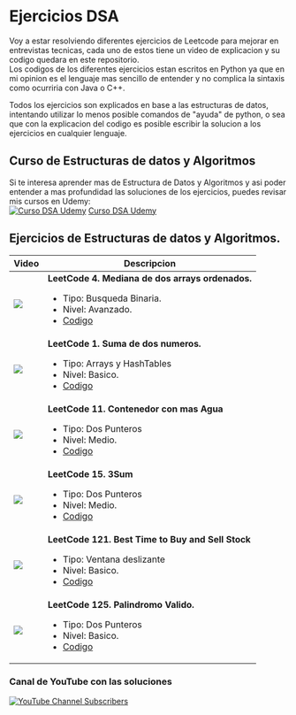 # Ejercicios DSA  

Voy a estar resolviendo diferentes ejercicios de Leetcode para mejorar en entrevistas tecnicas, cada uno de estos tiene un video de explicacion y su codigo quedara en este repositorio.  
Los codigos de los diferentes ejercicios estan escritos en Python ya que en mi opinion es el lenguaje mas sencillo de entender y no complica la sintaxis como ocurriria con Java o C++.  

Todos los ejercicios son explicados en base a las estructuras de datos, intentando utilizar lo menos posible comandos de "ayuda" de python, o sea que con la explicacion del codigo es posible escribir la solucion a los ejercicios en cualquier lenguaje.

## Curso de Estructuras de datos y Algoritmos
Si te interesa aprender mas de Estructura de Datos y Algoritmos y asi poder entender a mas profundidad las soluciones de los ejercicios, puedes revisar mis cursos en Udemy:  
[![Curso DSA Udemy](https://img-c.udemycdn.com/course/200_H/4992840_5721_3.jpg)](https://www.udemy.com/course/estructuras-de-datos-y-algoritmos/?referralCode=026BBE229C33F6678244)
[Curso DSA Udemy](https://www.udemy.com/course/estructuras-de-datos-y-algoritmos/?referralCode=026BBE229C33F6678244)

## Ejercicios de Estructuras de datos y Algoritmos. 

<table style="width:100%">
<thead>
  <tr>
    <th>Video</th>
    <th>Descripcion</th>
  </tr>
</thead>
<tr>
 <td>
  <a href="https://youtu.be/zlEkhxRh2RA">
   <img src="https://i9.ytimg.com/vi_webp/zlEkhxRh2RA/mqdefault.webp?v=641388b0&sqp=CNzcraEG&rs=AOn4CLCgFZukMl8o3L35_isEgFftFsPsdg">
  </a>
 </td>
 <td>
  <b>LeetCode 4. Mediana de dos arrays ordenados.</b></br>
  <ul>
   <li>Tipo: Busqueda Binaria.</li>
   <li>Nivel: Avanzado.</li>
   <li><a href="https://github.com/CarrasTec/Ejercicios_DSA/blob/main/4.median-of-two-sorted-arrays.py">Codigo</a></li>
  </ul>
 </td>
</tr>
<tr>
 <td>
  <a href="https://youtu.be/LKDLeF3ZqTo">
   <img src="https://i9.ytimg.com/vi_webp/LKDLeF3ZqTo/mqdefault.webp?v=64138677&sqp=CLThraEG&rs=AOn4CLD7sLkrpWo5hDefxfpHcFyToB4Ecw">
  </a>
 </td>
 <td>
  <b>LeetCode 1. Suma de dos numeros.</b></br>
  <ul>
   <li>Tipo: Arrays y HashTables</li>
   <li>Nivel: Basico.</li>
   <li><a href="https://github.com/CarrasTec/Ejercicios_DSA/blob/main/1.two-sum.py">Codigo</a></li>
  </ul>
 </td>
</tr>
<tr>
 <td>
  <a href="https://youtu.be/SrhQE34HnOI">
   <img src="https://i9.ytimg.com/vi_webp/SrhQE34HnOI/mqdefault.webp?v=641386a1&sqp=CNzcraEG&rs=AOn4CLDwAlJfIg2EH7WkCaV_vp0TRe2olw">
  </a>
 </td>
 <td>
  <b>LeetCode 11. Contenedor con mas Agua</b></br>
  <ul>
   <li>Tipo: Dos Punteros</li>
   <li>Nivel: Medio.</li>
   <li><a href="https://github.com/CarrasTec/Ejercicios_DSA/blob/main/11.container-with-most-water.py">Codigo</a></li>
  </ul>
 </td>
</tr>
<tr>
 <td>
  <a href="https://youtu.be/kmV25vrbdiY">
   <img src="https://i9.ytimg.com/vi_webp/kmV25vrbdiY/mqdefault.webp?v=64138a2f&sqp=CNzcraEG&rs=AOn4CLCMA3r1oidkd1dsaEO9-EbEIo0FCg">
  </a>
 </td>
 <td>
  <b>LeetCode 15. 3Sum</b></br>
  <ul>
   <li>Tipo: Dos Punteros</li>
   <li>Nivel: Medio.</li>
   <li><a href="https://github.com/CarrasTec/Ejercicios_DSA/blob/main/15.3Sum.py">Codigo</a></li>
  </ul>
 </td>
</tr>
<tr>
 <td>
  <a href="https://youtu.be/19F0cKhbllw">
   <img src="https://i9.ytimg.com/vi_webp/19F0cKhbllw/mqdefault.webp?v=64138c23&sqp=CNzcraEG&rs=AOn4CLD_zg3nHvxQA4OYQfdMaGJzC-n29Q">
  </a>
 </td>
 <td>
  <b>LeetCode 121. Best Time to Buy and Sell Stock</b></br>
  <ul>
   <li>Tipo: Ventana deslizante</li>
   <li>Nivel: Basico.</li>
   <li><a href="https://github.com/CarrasTec/Ejercicios_DSA/blob/main/121.best-time-to-buy-and-sell-stock.py">Codigo</a></li>
  </ul>
 </td>
</tr>
<tr>
 <td>
  <a href="https://youtu.be/Xdmhd5kdmVo">
   <img src="https://i9.ytimg.com/vi_webp/Xdmhd5kdmVo/mqdefault.webp?v=64138f98&sqp=CNzcraEG&rs=AOn4CLDkoDPtPFAzKMmOm4EuSajuOqhtOw">
  </a>
 </td>
 <td>
  <b>LeetCode 125. Palindromo Valido.</b></br>
  <ul>
   <li>Tipo: Dos Punteros</li>
   <li>Nivel: Basico.</li>
   <li><a href="https://github.com/CarrasTec/Ejercicios_DSA/blob/main/125.valid-palindrome.py">Codigo</a></li>
  </ul>
 </td>
</tr>
</table>


### Canal de YouTube con las soluciones
[![YouTube Channel Subscribers](https://img.shields.io/youtube/channel/subscribers/NeuronaAlgoritmo?style=social)](https://youtube.com/@neuronaalgoritmo?sub_confirmation=1)
